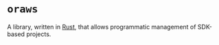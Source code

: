 # `oraws`

A library, written in [Rust](https://www.rust-lang.org/), that allows programmatic management of SDK-based projects.